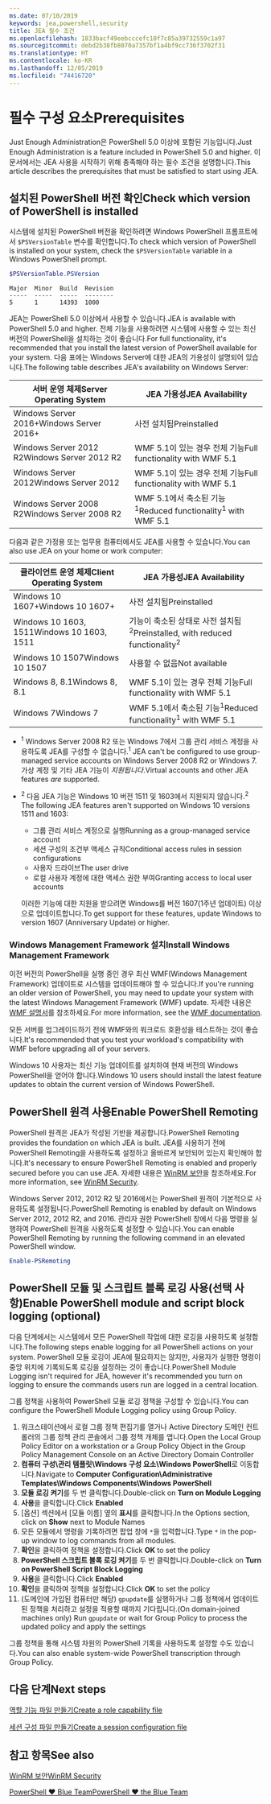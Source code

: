```yaml
---
ms.date: 07/10/2019
keywords: jea,powershell,security
title: JEA 필수 조건
ms.openlocfilehash: 1833bacf49eebcccefc10f7c85a39732559c1a97
ms.sourcegitcommit: debd2b38fb8070a7357bf1a4bf9cc736f3702f31
ms.translationtype: HT
ms.contentlocale: ko-KR
ms.lasthandoff: 12/05/2019
ms.locfileid: "74416720"
---
```

# <a name="prerequisites"></a><span data-ttu-id="4f307-103">필수 구성 요소</span><span class="sxs-lookup"><span data-stu-id="4f307-103">Prerequisites</span></span>

<span data-ttu-id="4f307-104">Just Enough Administration은 PowerShell 5.0 이상에 포함된 기능입니다.</span><span class="sxs-lookup"><span data-stu-id="4f307-104">Just Enough Administration is a feature included in PowerShell 5.0 and higher.</span></span> <span data-ttu-id="4f307-105">이 문서에서는 JEA 사용을 시작하기 위해 충족해야 하는 필수 조건을 설명합니다.</span><span class="sxs-lookup"><span data-stu-id="4f307-105">This article describes the prerequisites that must be satisfied to start using JEA.</span></span>


## <a name="check-which-version-of-powershell-is-installed"></a><span data-ttu-id="4f307-106">설치된 PowerShell 버전 확인</span><span class="sxs-lookup"><span data-stu-id="4f307-106">Check which version of PowerShell is installed</span></span>

<span data-ttu-id="4f307-107">시스템에 설치된 PowerShell 버전을 확인하려면 Windows PowerShell 프롬프트에서 `$PSVersionTable` 변수를 확인합니다.</span><span class="sxs-lookup"><span data-stu-id="4f307-107">To check which version of PowerShell is installed on your system, check the `$PSVersionTable` variable in a Windows PowerShell prompt.</span></span>

```powershell
$PSVersionTable.PSVersion
```

```Output
Major  Minor  Build  Revision
-----  -----  -----  --------
5      1      14393  1000
```

<span data-ttu-id="4f307-108">JEA는 PowerShell 5.0 이상에서 사용할 수 있습니다.</span><span class="sxs-lookup"><span data-stu-id="4f307-108">JEA is available with PowerShell 5.0 and higher.</span></span> <span data-ttu-id="4f307-109">전체 기능을 사용하려면 시스템에 사용할 수 있는 최신 버전의 PowerShell을 설치하는 것이 좋습니다.</span><span class="sxs-lookup"><span data-stu-id="4f307-109">For full functionality, it's recommended that you install the latest version of PowerShell available for your system.</span></span> <span data-ttu-id="4f307-110">다음 표에는 Windows Server에 대한 JEA의 가용성이 설명되어 있습니다.</span><span class="sxs-lookup"><span data-stu-id="4f307-110">The following table describes JEA's availability on Windows Server:</span></span>

| <span data-ttu-id="4f307-111">서버 운영 체제</span><span class="sxs-lookup"><span data-stu-id="4f307-111">Server Operating System</span></span> |                <span data-ttu-id="4f307-112">JEA 가용성</span><span class="sxs-lookup"><span data-stu-id="4f307-112">JEA Availability</span></span>                |
| ----------------------- | ---------------------------------------------- |
| <span data-ttu-id="4f307-113">Windows Server 2016+</span><span class="sxs-lookup"><span data-stu-id="4f307-113">Windows Server 2016+</span></span>    | <span data-ttu-id="4f307-114">사전 설치됨</span><span class="sxs-lookup"><span data-stu-id="4f307-114">Preinstalled</span></span>                                   |
| <span data-ttu-id="4f307-115">Windows Server 2012 R2</span><span class="sxs-lookup"><span data-stu-id="4f307-115">Windows Server 2012 R2</span></span>  | <span data-ttu-id="4f307-116">WMF 5.1이 있는 경우 전체 기능</span><span class="sxs-lookup"><span data-stu-id="4f307-116">Full functionality with WMF 5.1</span></span>                |
| <span data-ttu-id="4f307-117">Windows Server 2012</span><span class="sxs-lookup"><span data-stu-id="4f307-117">Windows Server 2012</span></span>     | <span data-ttu-id="4f307-118">WMF 5.1이 있는 경우 전체 기능</span><span class="sxs-lookup"><span data-stu-id="4f307-118">Full functionality with WMF 5.1</span></span>                |
| <span data-ttu-id="4f307-119">Windows Server 2008 R2</span><span class="sxs-lookup"><span data-stu-id="4f307-119">Windows Server 2008 R2</span></span>  | <span data-ttu-id="4f307-120">WMF 5.1에서 축소된 기능<sup>1</sup></span><span class="sxs-lookup"><span data-stu-id="4f307-120">Reduced functionality<sup>1</sup> with WMF 5.1</span></span> |

<span data-ttu-id="4f307-121">다음과 같은 가정용 또는 업무용 컴퓨터에서도 JEA를 사용할 수 있습니다.</span><span class="sxs-lookup"><span data-stu-id="4f307-121">You can also use JEA on your home or work computer:</span></span>

| <span data-ttu-id="4f307-122">클라이언트 운영 체제</span><span class="sxs-lookup"><span data-stu-id="4f307-122">Client Operating System</span></span> |                   <span data-ttu-id="4f307-123">JEA 가용성</span><span class="sxs-lookup"><span data-stu-id="4f307-123">JEA Availability</span></span>                   |
| ----------------------- | ---------------------------------------------------- |
| <span data-ttu-id="4f307-124">Windows 10 1607+</span><span class="sxs-lookup"><span data-stu-id="4f307-124">Windows 10 1607+</span></span>        | <span data-ttu-id="4f307-125">사전 설치됨</span><span class="sxs-lookup"><span data-stu-id="4f307-125">Preinstalled</span></span>                                         |
| <span data-ttu-id="4f307-126">Windows 10 1603, 1511</span><span class="sxs-lookup"><span data-stu-id="4f307-126">Windows 10 1603, 1511</span></span>   | <span data-ttu-id="4f307-127">기능이 축소된 상태로 사전 설치됨<sup>2</sup></span><span class="sxs-lookup"><span data-stu-id="4f307-127">Preinstalled, with reduced functionality<sup>2</sup></span></span> |
| <span data-ttu-id="4f307-128">Windows 10 1507</span><span class="sxs-lookup"><span data-stu-id="4f307-128">Windows 10 1507</span></span>         | <span data-ttu-id="4f307-129">사용할 수 없음</span><span class="sxs-lookup"><span data-stu-id="4f307-129">Not available</span></span>                                        |
| <span data-ttu-id="4f307-130">Windows 8, 8.1</span><span class="sxs-lookup"><span data-stu-id="4f307-130">Windows 8, 8.1</span></span>          | <span data-ttu-id="4f307-131">WMF 5.1이 있는 경우 전체 기능</span><span class="sxs-lookup"><span data-stu-id="4f307-131">Full functionality with WMF 5.1</span></span>                      |
| <span data-ttu-id="4f307-132">Windows 7</span><span class="sxs-lookup"><span data-stu-id="4f307-132">Windows 7</span></span>               | <span data-ttu-id="4f307-133">WMF 5.1에서 축소된 기능<sup>1</sup></span><span class="sxs-lookup"><span data-stu-id="4f307-133">Reduced functionality<sup>1</sup> with WMF 5.1</span></span>       |

- <span data-ttu-id="4f307-134"><sup>1</sup> Windows Server 2008 R2 또는 Windows 7에서 그룹 관리 서비스 계정을 사용하도록 JEA를 구성할 수 없습니다.</span><span class="sxs-lookup"><span data-stu-id="4f307-134"><sup>1</sup> JEA can't be configured to use group-managed service accounts on Windows Server 2008 R2 or Windows 7.</span></span> <span data-ttu-id="4f307-135">가상 계정 및 기타 JEA 기능이 *지원됩니다*.</span><span class="sxs-lookup"><span data-stu-id="4f307-135">Virtual accounts and other JEA features *are* supported.</span></span>

- <span data-ttu-id="4f307-136"><sup>2</sup> 다음 JEA 기능은 Windows 10 버전 1511 및 1603에서 지원되지 않습니다.</span><span class="sxs-lookup"><span data-stu-id="4f307-136"><sup>2</sup> The following JEA features aren't supported on Windows 10 versions 1511 and 1603:</span></span>

  - <span data-ttu-id="4f307-137">그룹 관리 서비스 계정으로 실행</span><span class="sxs-lookup"><span data-stu-id="4f307-137">Running as a group-managed service account</span></span>
  - <span data-ttu-id="4f307-138">세션 구성의 조건부 액세스 규칙</span><span class="sxs-lookup"><span data-stu-id="4f307-138">Conditional access rules in session configurations</span></span>
  - <span data-ttu-id="4f307-139">사용자 드라이브</span><span class="sxs-lookup"><span data-stu-id="4f307-139">The user drive</span></span>
  - <span data-ttu-id="4f307-140">로컬 사용자 계정에 대한 액세스 권한 부여</span><span class="sxs-lookup"><span data-stu-id="4f307-140">Granting access to local user accounts</span></span>

  <span data-ttu-id="4f307-141">이러한 기능에 대한 지원을 받으려면 Windows를 버전 1607(1주년 업데이트) 이상으로 업데이트합니다.</span><span class="sxs-lookup"><span data-stu-id="4f307-141">To get support for these features, update Windows to version 1607 (Anniversary Update) or higher.</span></span>

### <a name="install-windows-management-framework"></a><span data-ttu-id="4f307-142">Windows Management Framework 설치</span><span class="sxs-lookup"><span data-stu-id="4f307-142">Install Windows Management Framework</span></span>

<span data-ttu-id="4f307-143">이전 버전의 PowerShell을 실행 중인 경우 최신 WMF(Windows Management Framework) 업데이트로 시스템을 업데이트해야 할 수 있습니다.</span><span class="sxs-lookup"><span data-stu-id="4f307-143">If you're running an older version of PowerShell, you may need to update your system with the latest Windows Management Framework (WMF) update.</span></span> <span data-ttu-id="4f307-144">자세한 내용은 [WMF 설명서](/powershell/scripting/wmf/overview)를 참조하세요.</span><span class="sxs-lookup"><span data-stu-id="4f307-144">For more information, see the [WMF documentation](/powershell/scripting/wmf/overview).</span></span>

<span data-ttu-id="4f307-145">모든 서버를 업그레이드하기 전에 WMF와의 워크로드 호환성을 테스트하는 것이 좋습니다.</span><span class="sxs-lookup"><span data-stu-id="4f307-145">It's recommended that you test your workload's compatibility with WMF before upgrading all of your servers.</span></span>

<span data-ttu-id="4f307-146">Windows 10 사용자는 최신 기능 업데이트를 설치하여 현재 버전의 Windows PowerShell을 얻어야 합니다.</span><span class="sxs-lookup"><span data-stu-id="4f307-146">Windows 10 users should install the latest feature updates to obtain the current version of Windows PowerShell.</span></span>

## <a name="enable-powershell-remoting"></a><span data-ttu-id="4f307-147">PowerShell 원격 사용</span><span class="sxs-lookup"><span data-stu-id="4f307-147">Enable PowerShell Remoting</span></span>

<span data-ttu-id="4f307-148">PowerShell 원격은 JEA가 작성된 기반을 제공합니다.</span><span class="sxs-lookup"><span data-stu-id="4f307-148">PowerShell Remoting provides the foundation on which JEA is built.</span></span> <span data-ttu-id="4f307-149">JEA를 사용하기 전에 PowerShell Remoting을 사용하도록 설정하고 올바르게 보안되어 있는지 확인해야 합니다.</span><span class="sxs-lookup"><span data-stu-id="4f307-149">It's necessary to ensure PowerShell Remoting is enabled and properly secured before you can use JEA.</span></span> <span data-ttu-id="4f307-150">자세한 내용은 [WinRM 보안](/powershell/scripting/learn/remoting/winrmsecurity)을 참조하세요.</span><span class="sxs-lookup"><span data-stu-id="4f307-150">For more information, see [WinRM Security](/powershell/scripting/learn/remoting/winrmsecurity).</span></span>

<span data-ttu-id="4f307-151">Windows Server 2012, 2012 R2 및 2016에서는 PowerShell 원격이 기본적으로 사용하도록 설정됩니다.</span><span class="sxs-lookup"><span data-stu-id="4f307-151">PowerShell Remoting is enabled by default on Windows Server 2012, 2012 R2, and 2016.</span></span> <span data-ttu-id="4f307-152">관리자 권한 PowerShell 창에서 다음 명령을 실행하여 PowerShell 원격을 사용하도록 설정할 수 있습니다.</span><span class="sxs-lookup"><span data-stu-id="4f307-152">You can enable PowerShell Remoting by running the following command in an elevated PowerShell window.</span></span>

```powershell
Enable-PSRemoting
```

## <a name="enable-powershell-module-and-script-block-logging-optional"></a><span data-ttu-id="4f307-153">PowerShell 모듈 및 스크립트 블록 로깅 사용(선택 사항)</span><span class="sxs-lookup"><span data-stu-id="4f307-153">Enable PowerShell module and script block logging (optional)</span></span>

<span data-ttu-id="4f307-154">다음 단계에서는 시스템에서 모든 PowerShell 작업에 대한 로깅을 사용하도록 설정합니다.</span><span class="sxs-lookup"><span data-stu-id="4f307-154">The following steps enable logging for all PowerShell actions on your system.</span></span> <span data-ttu-id="4f307-155">PowerShell 모듈 로깅이 JEA에 필요하지는 않지만, 사용자가 실행한 명령이 중앙 위치에 기록되도록 로깅을 설정하는 것이 좋습니다.</span><span class="sxs-lookup"><span data-stu-id="4f307-155">PowerShell Module Logging isn't required for JEA, however it's recommended you turn on logging to ensure the commands users run are logged in a central location.</span></span>

<span data-ttu-id="4f307-156">그룹 정책을 사용하여 PowerShell 모듈 로깅 정책을 구성할 수 있습니다.</span><span class="sxs-lookup"><span data-stu-id="4f307-156">You can configure the PowerShell Module Logging policy using Group Policy.</span></span>

1. <span data-ttu-id="4f307-157">워크스테이션에서 로컬 그룹 정책 편집기를 열거나 Active Directory 도메인 컨트롤러의 그룹 정책 관리 콘솔에서 그룹 정책 개체를 엽니다.</span><span class="sxs-lookup"><span data-stu-id="4f307-157">Open the Local Group Policy Editor on a workstation or a Group Policy Object in the Group Policy Management Console on an Active Directory Domain Controller</span></span>
2. <span data-ttu-id="4f307-158">**컴퓨터 구성\\관리 템플릿\\Windows 구성 요소\\Windows PowerShell**로 이동합니다.</span><span class="sxs-lookup"><span data-stu-id="4f307-158">Navigate to **Computer Configuration\\Administrative Templates\\Windows Components\\Windows PowerShell**</span></span>
3. <span data-ttu-id="4f307-159">**모듈 로깅 켜기**를 두 번 클릭합니다.</span><span class="sxs-lookup"><span data-stu-id="4f307-159">Double-click on **Turn on Module Logging**</span></span>
4. <span data-ttu-id="4f307-160">**사용**을 클릭합니다.</span><span class="sxs-lookup"><span data-stu-id="4f307-160">Click **Enabled**</span></span>
5. <span data-ttu-id="4f307-161">[옵션] 섹션에서 [모듈 이름] 옆의 **표시**를 클릭합니다.</span><span class="sxs-lookup"><span data-stu-id="4f307-161">In the Options section, click on **Show** next to Module Names</span></span>
6. <span data-ttu-id="4f307-162">모든 모듈에서 명령을 기록하려면 팝업 창에 `*`을 입력합니다.</span><span class="sxs-lookup"><span data-stu-id="4f307-162">Type `*` in the pop-up window to log commands from all modules.</span></span>
7. <span data-ttu-id="4f307-163">**확인**을 클릭하여 정책을 설정합니다.</span><span class="sxs-lookup"><span data-stu-id="4f307-163">Click **OK** to set the policy</span></span>
8. <span data-ttu-id="4f307-164">**PowerShell 스크립트 블록 로깅 켜기**를 두 번 클릭합니다.</span><span class="sxs-lookup"><span data-stu-id="4f307-164">Double-click on **Turn on PowerShell Script Block Logging**</span></span>
9. <span data-ttu-id="4f307-165">**사용**을 클릭합니다.</span><span class="sxs-lookup"><span data-stu-id="4f307-165">Click **Enabled**</span></span>
10. <span data-ttu-id="4f307-166">**확인**을 클릭하여 정책을 설정합니다.</span><span class="sxs-lookup"><span data-stu-id="4f307-166">Click **OK** to set the policy</span></span>
11. <span data-ttu-id="4f307-167">(도메인에 가입된 컴퓨터만 해당) `gpupdate`를 실행하거나 그룹 정책에서 업데이트된 정책을 처리하고 설정을 적용할 때까지 기다립니다.</span><span class="sxs-lookup"><span data-stu-id="4f307-167">(On domain-joined machines only) Run `gpupdate` or wait for Group Policy to process the updated policy and apply the settings</span></span>

<span data-ttu-id="4f307-168">그룹 정책을 통해 시스템 차원의 PowerShell 기록을 사용하도록 설정할 수도 있습니다.</span><span class="sxs-lookup"><span data-stu-id="4f307-168">You can also enable system-wide PowerShell transcription through Group Policy.</span></span>

## <a name="next-steps"></a><span data-ttu-id="4f307-169">다음 단계</span><span class="sxs-lookup"><span data-stu-id="4f307-169">Next steps</span></span>

[<span data-ttu-id="4f307-170">역할 기능 파일 만들기</span><span class="sxs-lookup"><span data-stu-id="4f307-170">Create a role capability file</span></span>](role-capabilities.md)

[<span data-ttu-id="4f307-171">세션 구성 파일 만들기</span><span class="sxs-lookup"><span data-stu-id="4f307-171">Create a session configuration file</span></span>](session-configurations.md)

## <a name="see-also"></a><span data-ttu-id="4f307-172">참고 항목</span><span class="sxs-lookup"><span data-stu-id="4f307-172">See also</span></span>

[<span data-ttu-id="4f307-173">WinRM 보안</span><span class="sxs-lookup"><span data-stu-id="4f307-173">WinRM Security</span></span>](/powershell/scripting/learn/remoting/winrmsecurity)

[<span data-ttu-id="4f307-174">PowerShell ♥ Blue Team</span><span class="sxs-lookup"><span data-stu-id="4f307-174">PowerShell ♥ the Blue Team</span></span>](https://devblogs.microsoft.com/powershell/powershell-the-blue-team/)
